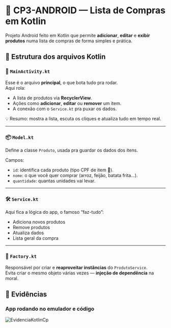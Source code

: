 # 🛒 CP3-ANDROID — Lista de Compras em Kotlin

Projeto Android feito em Kotlin que permite **adicionar**, **editar** e **exibir produtos** numa lista de compras de forma simples e prática.

## 📂 Estrutura dos arquivos Kotlin

### 📱 `MainActivity.kt`
Esse é o arquivo **principal**, o que bota tudo pra rodar.  
Aqui rola:
- A lista de produtos via **RecyclerView**.
- Ações como **adicionar**, **editar** ou **remover** um item.
- A conexão com o `Service.kt` pra puxar os dados.

💡 Resumo: mostra a lista, escuta os cliques e atualiza tudo em tempo real.

---

### 📦 `Model.kt`
Define a classe `Produto`, usada pra guardar os dados dos itens.

Campos:
- `id`: identifica cada produto (tipo CPF de item 🧾).
- `nome`: o que você quer comprar (arroz, feijão, batata frita...).
- `quantidade`: quantas unidades vai levar.

---

### 🛠️ `Service.kt`
Aqui fica a lógica do app, o famoso “faz-tudo”:
- Adiciona novos produtos
- Remove produtos
- Atualiza dados
- Lista geral da compra

---

### 🧪 `Factory.kt`
Responsável por criar e **reaproveitar instâncias** do `ProdutoService`.  
Evita criar o mesmo objeto várias vezes — **injeção de dependência** na moral.


## 📸 Evidências

### App rodando no emulador e código
![EvidenciaKotlinCp](https://github.com/user-attachments/assets/ebfa0756-eb3c-48ee-86d6-a12020f2cfda)




